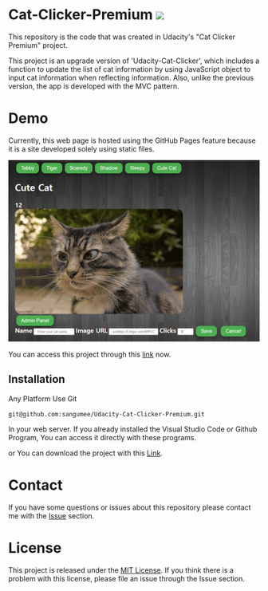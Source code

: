 # Cat-Clicker-Premium ![](https://img.shields.io/badge/Code%20Statue-CLose-red.svg)
This repository is the code that was created in Udacity's "Cat Clicker Premium" project.

This project is an upgrade version of 'Udacity-Cat-Clicker', which includes a function to update the list of cat information by using JavaScript object to input cat information when reflecting information. Also, unlike the previous version, the app is developed with the MVC pattern.

# Demo
Currently, this web page is hosted using the GitHub Pages feature because it is a site developed solely using static files.

![](/img/demo.png)

You can access this project through this [link](https://sangumee.github.io/Udacity-Cat-Clicker-Premium/) now.

## Installation

Any Platform Use Git

```
git@github.com:sangumee/Udacity-Cat-Clicker-Premium.git
```

In your web server. If you already installed the Visual Studio Code or Github Program, You can access it directly with these programs.

or You can download the project with this [Link](https://github.com/sangumee/Udacity-Cat-Clicker-Premium/archive/master.zip).

# Contact
If you have some questions or issues about this repository please contact me with the [Issue](https://github.com/sangumee/Udacity-Cat-Clicker-Premium/issues) section.

# License
This project is released under the [MIT License](https://choosealicense.com/licenses/mit/). If you think there is a problem with this license, please file an issue through the Issue section.
